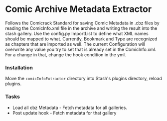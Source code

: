 # Comic Archive Metadata Extractor
Follows the Comicrack Standard for saving Comic Metadata in .cbz files by reading the ComicInfo.xml file in the archive and writing the result into the stash gallery.
Use the config.py ImportList to define what XML names should be mapped to what.
Currently, Bookmark and Type are recognized as chapters that are imported as well.
The current Configuration will overwrite any value you try to set that is already set in the ComicInfo.xml. For a change in that, change the hook condition in the yml.

### Installation 
Move the `comicInfoExtractor` directory into Stash's plugins directory, reload plugins.

### Tasks
* Load all cbz Metadata - Fetch metadata for all galleries.
* Post update hook - Fetch metadata for that gallery
